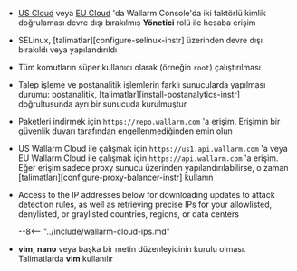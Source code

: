* [US Cloud](https://us1.my.wallarm.com/) veya [EU Cloud](https://my.wallarm.com/) 'da Wallarm Console'da iki faktörlü kimlik doğrulaması devre dışı bırakılmış **Yönetici** rolü ile hesaba erişim
* SELinux, [talimatlar][configure-selinux-instr] üzerinden devre dışı bırakıldı veya yapılandırıldı
* Tüm komutların süper kullanıcı olarak (örneğin `root`) çalıştırılması
* Talep işleme ve postanalitik işlemlerin farklı sunucularda yapılması durumu: postanalitik, [talimatlar][install-postanalytics-instr] doğrultusunda ayrı bir sunucuda kurulmuştur
* Paketleri indirmek için `https://repo.wallarm.com` 'a erişim. Erişimin bir güvenlik duvarı tarafından engellenmediğinden emin olun
* US Wallarm Cloud ile çalışmak için `https://us1.api.wallarm.com` 'a veya EU Wallarm Cloud ile çalışmak için `https://api.wallarm.com` 'a erişim. Eğer erişim sadece proxy sunucu üzerinden yapılandırılabilirse, o zaman [talimatları][configure-proxy-balancer-instr] kullanın
* Access to the IP addresses below for downloading updates to attack detection rules, as well as retrieving precise IPs for your allowlisted, denylisted, or graylisted countries, regions, or data centers

    --8<-- "../include/wallarm-cloud-ips.md"
* **vim**, **nano** veya başka bir metin düzenleyicinin kurulu olması. Talimatlarda **vim** kullanılır
